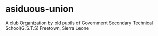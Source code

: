# asiduous-union

A club Organization by old pupils of Government Secondary Technical School(G.S.T.S) Freetown, Sierra Leone
